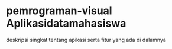 # pemrograman-visual Aplikasidatamahasiswa
deskripsi singkat tentang apikasi serta fitur yang ada di dalamnya 
